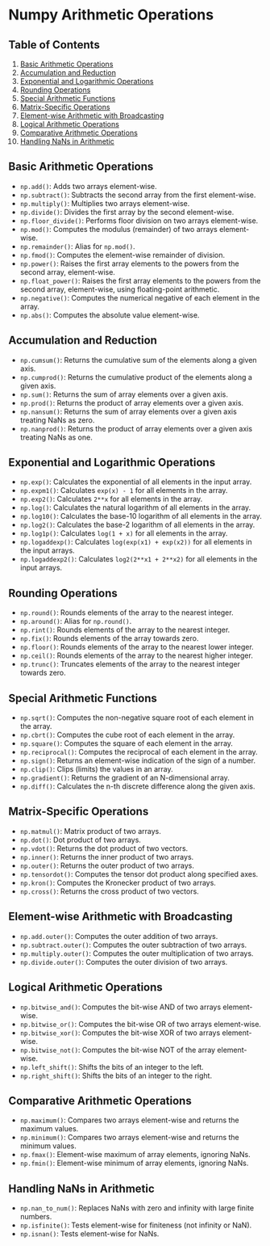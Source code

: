 # Numpy Arithmetic Operations

## Table of Contents
1. [Basic Arithmetic Operations](#basic-arithmetic-operations)
2. [Accumulation and Reduction](#accumulation-and-reduction)
3. [Exponential and Logarithmic Operations](#exponential-and-logarithmic-operations)
4. [Rounding Operations](#rounding-operations)
5. [Special Arithmetic Functions](#special-arithmetic-functions)
6. [Matrix-Specific Operations](#matrix-specific-operations)
7. [Element-wise Arithmetic with Broadcasting](#element-wise-arithmetic-with-broadcasting)
8. [Logical Arithmetic Operations](#logical-arithmetic-operations)
9. [Comparative Arithmetic Operations](#comparative-arithmetic-operations)
10. [Handling NaNs in Arithmetic](#handling-nans-in-arithmetic)

## Basic Arithmetic Operations
- `np.add()`: Adds two arrays element-wise.
- `np.subtract()`: Subtracts the second array from the first element-wise.
- `np.multiply()`: Multiplies two arrays element-wise.
- `np.divide()`: Divides the first array by the second element-wise.
- `np.floor_divide()`: Performs floor division on two arrays element-wise.
- `np.mod()`: Computes the modulus (remainder) of two arrays element-wise.
- `np.remainder()`: Alias for `np.mod()`.
- `np.fmod()`: Computes the element-wise remainder of division.
- `np.power()`: Raises the first array elements to the powers from the second array, element-wise.
- `np.float_power()`: Raises the first array elements to the powers from the second array, element-wise, using floating-point arithmetic.
- `np.negative()`: Computes the numerical negative of each element in the array.
- `np.abs()`: Computes the absolute value element-wise.

## Accumulation and Reduction
- `np.cumsum()`: Returns the cumulative sum of the elements along a given axis.
- `np.cumprod()`: Returns the cumulative product of the elements along a given axis.
- `np.sum()`: Returns the sum of array elements over a given axis.
- `np.prod()`: Returns the product of array elements over a given axis.
- `np.nansum()`: Returns the sum of array elements over a given axis treating NaNs as zero.
- `np.nanprod()`: Returns the product of array elements over a given axis treating NaNs as one.

## Exponential and Logarithmic Operations
- `np.exp()`: Calculates the exponential of all elements in the input array.
- `np.expm1()`: Calculates `exp(x) - 1` for all elements in the array.
- `np.exp2()`: Calculates `2**x` for all elements in the array.
- `np.log()`: Calculates the natural logarithm of all elements in the array.
- `np.log10()`: Calculates the base-10 logarithm of all elements in the array.
- `np.log2()`: Calculates the base-2 logarithm of all elements in the array.
- `np.log1p()`: Calculates `log(1 + x)` for all elements in the array.
- `np.logaddexp()`: Calculates `log(exp(x1) + exp(x2))` for all elements in the input arrays.
- `np.logaddexp2()`: Calculates `log2(2**x1 + 2**x2)` for all elements in the input arrays.

## Rounding Operations
- `np.round()`: Rounds elements of the array to the nearest integer.
- `np.around()`: Alias for `np.round()`.
- `np.rint()`: Rounds elements of the array to the nearest integer.
- `np.fix()`: Rounds elements of the array towards zero.
- `np.floor()`: Rounds elements of the array to the nearest lower integer.
- `np.ceil()`: Rounds elements of the array to the nearest higher integer.
- `np.trunc()`: Truncates elements of the array to the nearest integer towards zero.

## Special Arithmetic Functions
- `np.sqrt()`: Computes the non-negative square root of each element in the array.
- `np.cbrt()`: Computes the cube root of each element in the array.
- `np.square()`: Computes the square of each element in the array.
- `np.reciprocal()`: Computes the reciprocal of each element in the array.
- `np.sign()`: Returns an element-wise indication of the sign of a number.
- `np.clip()`: Clips (limits) the values in an array.
- `np.gradient()`: Returns the gradient of an N-dimensional array.
- `np.diff()`: Calculates the n-th discrete difference along the given axis.

## Matrix-Specific Operations
- `np.matmul()`: Matrix product of two arrays.
- `np.dot()`: Dot product of two arrays.
- `np.vdot()`: Returns the dot product of two vectors.
- `np.inner()`: Returns the inner product of two arrays.
- `np.outer()`: Returns the outer product of two arrays.
- `np.tensordot()`: Computes the tensor dot product along specified axes.
- `np.kron()`: Computes the Kronecker product of two arrays.
- `np.cross()`: Returns the cross product of two vectors.

## Element-wise Arithmetic with Broadcasting
- `np.add.outer()`: Computes the outer addition of two arrays.
- `np.subtract.outer()`: Computes the outer subtraction of two arrays.
- `np.multiply.outer()`: Computes the outer multiplication of two arrays.
- `np.divide.outer()`: Computes the outer division of two arrays.

## Logical Arithmetic Operations
- `np.bitwise_and()`: Computes the bit-wise AND of two arrays element-wise.
- `np.bitwise_or()`: Computes the bit-wise OR of two arrays element-wise.
- `np.bitwise_xor()`: Computes the bit-wise XOR of two arrays element-wise.
- `np.bitwise_not()`: Computes the bit-wise NOT of the array element-wise.
- `np.left_shift()`: Shifts the bits of an integer to the left.
- `np.right_shift()`: Shifts the bits of an integer to the right.

## Comparative Arithmetic Operations
- `np.maximum()`: Compares two arrays element-wise and returns the maximum values.
- `np.minimum()`: Compares two arrays element-wise and returns the minimum values.
- `np.fmax()`: Element-wise maximum of array elements, ignoring NaNs.
- `np.fmin()`: Element-wise minimum of array elements, ignoring NaNs.

## Handling NaNs in Arithmetic
- `np.nan_to_num()`: Replaces NaNs with zero and infinity with large finite numbers.
- `np.isfinite()`: Tests element-wise for finiteness (not infinity or NaN).
- `np.isnan()`: Tests element-wise for NaNs.
